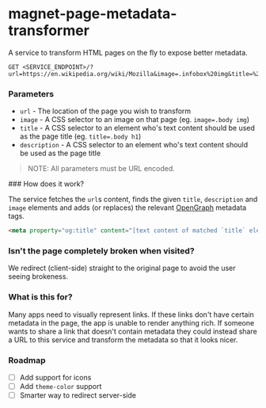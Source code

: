 # magnet-page-metadata-transformer

A service to transform HTML pages on the fly to expose better metadata.

```
GET <SERVICE_ENDPOINT>/?url=https://en.wikipedia.org/wiki/Mozilla&image=.infobox%20img&title=%23firstHeading
```

### Parameters

- `url` - The location of the page you wish to transform
- `image` - A CSS selector to an image on that page (eg. `image=.body img`)
- `title` - A CSS selector to an element who's text content should be used as the page title (eg. `title=.body h1`)
- `description` - A CSS selector to an element who's text content should be used as the page title

> NOTE: All parameters must be URL encoded.

### How does it work?

The service fetches the `url`s content, finds the given `title`, `description` and `image` elements and adds (or replaces) the relevant [OpenGraph](http://ogp.me/) metadata tags.

```html
<meta property="og:title" content="[text content of matched `title` element]" />
```

### Isn't the page completely broken when visited?

We redirect (client-side) straight to the original page to avoid the user seeing brokeness.

### What is this for?

Many apps need to visually represent links. If these links don't have certain metadata in the page, the app is unable to render anything rich. If someone wants to share a link that doesn't contain metadata they could instead share a URL to this service and transform the metadata so that it looks nicer.

### Roadmap

- [ ] Add support for icons
- [ ] Add `theme-color` support
- [ ] Smarter way to redirect server-side
